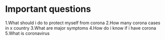 # Important questions

1.What should i do to protect myself from corona
2.How many corona cases in x country
3.What are major symptoms
4.How do i know if i have corona
5.What is coronavirus
